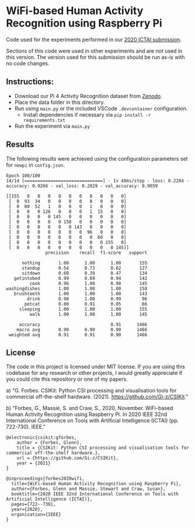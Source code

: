 # WiFi-based Human Activity Recognition using Raspberry Pi

Code used for the experiments performed in our [2020 ICTAI submission](https://ieeexplore.ieee.org/abstract/document/9288199]).

Sections of this code were used in other experiments and are not used in this version. The version used for this submission should be run as-is with no code changes.

## Instructions:
 - Download our Pi 4 Activity Recognition dataset from [Zenodo](https://zenodo.org/record/5616432#.YxXszy8w29l).
 - Place the data folder in this directory.
 - Run using `main.py` or the included VSCode `.devcontainer` configuration.
    - Install dependencies if necessary via `pip install -r requirements.txt`
 - Run the experiment via `main.py`

## Results

The following results were achieved using the configuration parameters set for `newpi` in `config.json`.

```
Epoch 100/100
14/14 [==============================] - 1s 48ms/step - loss: 0.2284 - accuracy: 0.9266 - val_loss: 0.2829 - val_accuracy: 0.9059

[[155   0   0   0   0   0   0   0   0   0   0]
 [  0  93  34   0   0   0   0   0   0   0   0]
 [  0  80  52   1   0   0   0   1   0   0   0]
 [  0   0   0 126   0   0   0   1  15   0   0]
 [  0   0   0   0 145   0   0   0   0   0   0]
 [  0   0   0   0   0 158   0   0   0   0   0]
 [  0   0   0   0   0   0 143   0   0   0   0]
 [  0   0   0   0   0   0   0  96   0   0   0]
 [  0   0   0   0   6   0   0   0  60   0   0]
 [  0   0   0   0   0   0   0   0   0 155   0]
 [  0   0   0   0   0   0   0   0   0   0 145]]
               precision    recall  f1-score   support

      nothing       1.00      1.00      1.00       155
      standup       0.54      0.73      0.62       127
      sitdown       0.60      0.39      0.47       134
   getintobed       0.99      0.89      0.94       142
         cook       0.96      1.00      0.98       145
washingdishes       1.00      1.00      1.00       158
   brushteeth       1.00      1.00      1.00       143
        drink       0.98      1.00      0.99        96
       petcat       0.80      0.91      0.85        66
     sleeping       1.00      1.00      1.00       155
         walk       1.00      1.00      1.00       145

     accuracy                           0.91      1466
    macro avg       0.90      0.90      0.90      1466
 weighted avg       0.91      0.91      0.90      1466
```

## License

The code in this project is licensed under MIT license. If you are using this codebase for any research or other projects, I would greatly appreciate if you could cite this repository or one of my papers.

a) "G. Forbes. CSIKit: Python CSI processing and visualisation tools for commercial off-the-shelf hardware. (2021). https://github.com/Gi-z/CSIKit."

b) "Forbes, G., Massie, S. and Craw, S., 2020, November. 
      WiFi-based Human Activity Recognition using Raspberry Pi. 
      In 2020 IEEE 32nd International Conference on Tools with Artificial Intelligence (ICTAI) (pp. 722-730). IEEE."

  ```
  @electronic{csikit:gforbes,
      author = {Forbes, Glenn},
      title = {CSIKit: Python CSI processing and visualisation tools for commercial off-the-shelf hardware.},
      url = {https://github.com/Gi-z/CSIKit},
      year = {2021}
  }

  @inproceedings{forbes2020wifi,
    title={WiFi-based Human Activity Recognition using Raspberry Pi},
    author={Forbes, Glenn and Massie, Stewart and Craw, Susan},
    booktitle={2020 IEEE 32nd International Conference on Tools with Artificial Intelligence (ICTAI)},
    pages={722--730},
    year={2020},
    organization={IEEE}
  }
  ```